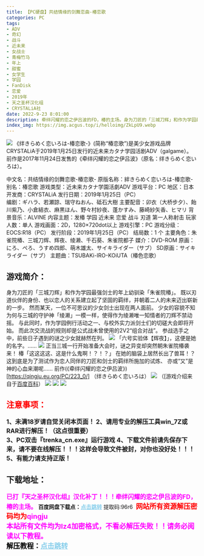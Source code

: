 ```yaml
---
title: 【PC硬盘】共结情缘的剑舞恋曲-椿恋歌
categories: PC
tags:
- ADV
- 奇幻
- 战斗
- 近未来
- 女战士
- 青梅竹马
- 年上
- 甜蜜
- 女学生
- 学园
- FanDisk
- 恋爱
- 2019年
- 天之圣杯汉化组
- CRYSTALiA社
date: 2022-9-23 8:01:00
description: 牵绊闪耀的恋之伊吕波的FD，椿的主场。身为刀匠的「三城刀辉」和作为学园最强剑士的年上幼驯染「朱雀院椿」。既以刃道伙伴的身份、也以恋人的关系建立起了坚固的羁绊，并朝着二人的未来迈出崭新的一步。
index_img: https://img.acgus.top/i/helloimg/ZkLpU9.webp
---
```

![](https://img.acgus.top/i/helloimg/ZkLpU9.webp)
《绊きらめく恋いろは-椿恋歌-》(简称“椿恋歌”)是美少女游戏品牌CRYSTALiA于2019年1月25日发行的近未来カタナ学园活剧ADV（galgame）。
前作是2017年11月24日发售的《牵绊闪耀的恋之伊吕波》（原名：绊きらめく恋いろは）。

中文名：共结情缘的剑舞恋歌-椿恋歌-
原版名称：絆きらめく恋いろは-椿恋歌-
别名：椿恋歌
游戏类型：近未来カタナ学園活劇ADV
游戏平台：PC
地区：日本
开发商：CRYSTALiA
发行日期：2019年1月25日（PC）  
编剧：ギハラ、若瀬諒、瑞守ねおん、砥石大樹
主要配音：卯衣（大桥步夕）、飴川紫乃、小倉結衣、麻黒ほん、野々村紗夜、蓬かすみ、藤崎紗矢香、ヒマリ
背景音乐：ALVINE
内容主题：发椿 学园 近未来 恋爱 战斗 刃道 第一人称射击
玩家人数：单人
游戏画面：2D，1280×720dot以上
游戏引擎：PC
游戏分级：EOCS:R18（PC）
发行阶段：2019年1月25日（PC）
结局数：1 个
主要角色：朱雀院椿、三城刀辉、辉夜、绫濑、千石葵、朱雀院都子
媒介：DVD-ROM
原画：にろ、ぺろ、うすめ四郎、萌木雄太、サイキライダー（サブ）
SD原画：サイキライダー（サブ）
主题曲：TSUBAKi-IRO-KOiUTA（椿色恋歌）

## 游戏简介：
身为刀匠的「三城刀辉」和作为学园最强剑士的年上幼驯染「朱雀院椿」。
既以刃道伙伴的身份、也以恋人的关系建立起了坚固的羁绊，并朝着二人的未来迈出崭新的一步。
然而某天，一位不可思议的少女剑士出现在两人面前。
少女的容貌不知为何与三城的守护神「绫濑」一模一样，使得作为绫濑唯一知情者的刀辉不禁动摇。
与此同时，作为学园例行活动之一、与校外实力派剑士们的切磋大会即将开始。
而此次交流战的规则却是公式战未曾使用的2V2“组合对战”。
参战选手之中，前些日子遇到的谜之少女就赫然在列。
![](https://img.acgus.top/i/helloimg/ZkLvvu.webp)
「六号实验体【辉夜】」，这便是她的名字。……
![](https://img.acgus.top/i/helloimg/ZkLNqE.webp)
正当三城一行开始准备大会时，谜之异变却突然朝朱雀院椿袭来！
椿「这这这这、这是什么鬼啊！？！？」
在她的脑袋上居然长出了兽耳！？
这到底是为了测试作为恋人同伴的刀匠和剑士的羁绊所施加的试炼、
亦或“又”是神的心血来潮呢……
前作(《牵绊闪耀的恋之伊吕波》)[https://qingju.eu.org/PC/223_0/] （绊きらめく恋いろは）
![](https://img.acgus.top/i/helloimg/ZkLwfv.webp)
（[游戏介绍来自于[百度百科](https://baike.baidu.com/item/%E7%BB%8A%E3%81%8D%E3%82%89%E3%82%81%E3%81%8F%E6%81%8B%E3%81%84%E3%82%8D%E3%81%AF-%E6%A4%BF%E6%81%8B%E6%AD%8C-/23355070)）
![](https://img.acgus.top/i/helloimg/ZkLQTY.webp)
![](https://img.acgus.top/i/helloimg/ZkL7PX.webp)
![](https://img.acgus.top/i/helloimg/ZkLDng.webp)








## <font color=#FF0000 >注意事项：</font>
<font size=3><b>1、未满18岁请自觉关闭本页面！
2、请用专业的解压工具win_7Z或RAR进行解压！（这点很重要）  
3、PC双击『trenka_cn.exe』运行游戏
4、下载文件前请先保存下来，请不要在线解压！！！这样会导致文件被封，对你也没好处！！！
5、有能力请支持正版！</b></font>

## 下载地址：
<font color=#FF00FF size=3>**已打『天之圣杯汉化组』汉化补丁！！！牵绊闪耀的恋之伊吕波的FD，椿的主场。**</font>
<b>百度网盘下载点：</b><a href="https://pan.baidu.com/s/11_Q1hv07grGaOX1eqnkkag?pwd=96r6" style="color: #87CEEB;"><b>点击跳转</b></a> 提取码:96r6
<a style="padding: 0" href="https://post.qingju.org/AD/"><img style="max-width:100%" src="https://img.acgus.top/i/2024/07/478f689b8021d8d499ab43d21acf137a.gif" alt=""></a>
<b><font color=#FF0000 size=4>网站所有资源解压密码均为</b></font><b><font color=#FF00FF size=4>qingju</font><font color=#FF0000 ></font></b><br><b><font color=#FF00FF size=4>本站所有文件均为lz4加密格式，不看必解压失败！！请务必阅读以下教程。</b></font><br><b><font color=#000 size=4>解压教程：</b><a href="https://post.qingju.org/tutorial/000/" style="color: #87CEEB;"><b>点击跳转</b></a>